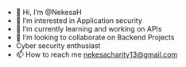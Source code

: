 - 👋 Hi, I’m @NekesaH
- 👀 I’m interested in Application security
- 🌱 I’m currently learning and working on APIs
- 💞️ I’m looking to collaborate on Backend Projects
- Cyber security enthusiast
- 📫 How to reach me nekesacharity13@gmail.com

<!---
NekesaH/NekesaH is a ✨ special ✨ repository because its `README.md` (this file) appears on your GitHub profile.
You can click the Preview link to take a look at your changes.
--->
